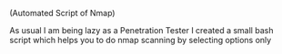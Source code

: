 (Automated Script of Nmap)

As usual I am being lazy as a Penetration Tester I created a small bash script which helps you to do nmap scanning by selecting options only 
